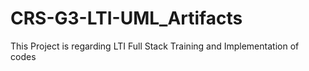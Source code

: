 # CRS-G3-LTI-UML_Artifacts
This Project is regarding LTI Full Stack Training and Implementation of codes
